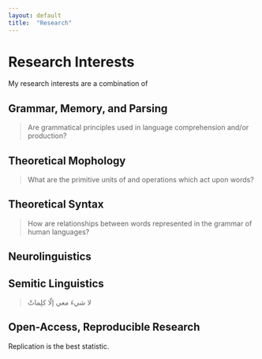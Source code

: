 ```yaml
---
layout: default
title:  "Research"
---
```


# Research Interests

My research interests are a combination of 

## Grammar, Memory, and Parsing

> Are grammatical principles used in language comprehension and/or production?


## Theoretical Mophology

> What are the primitive units of and operations which act upon words?


## Theoretical Syntax

> How are relationships between words represented in the grammar of human languages?


## Neurolinguistics

>

## Semitic Linguistics

> لا شيءَ معي إلّا كلِماتْ

## Open-Access, Reproducible Research

>
Replication is the best statistic.
